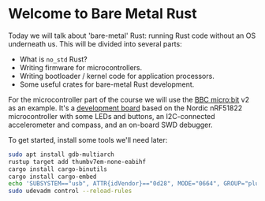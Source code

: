# Welcome to Bare Metal Rust

Today we will talk about 'bare-metal' Rust: running Rust code without an OS underneath us. This will
be divided into several parts:

 * What is `no_std` Rust?
 * Writing firmware for microcontrollers.
 * Writing bootloader / kernel code for application processors.
 * Some useful crates for bare-metal Rust development.

For the microcontroller part of the course we will use the [BBC micro:bit](https://microbit.org/) v2
as an example. It's a [development board](https://tech.microbit.org/hardware/) based on the Nordic
nRF51822 microcontroller with some LEDs and buttons, an I2C-connected accelerometer and compass, and
an on-board SWD debugger.

To get started, install some tools we'll need later:

```bash
sudo apt install gdb-multiarch
rustup target add thumbv7em-none-eabihf
cargo install cargo-binutils
cargo install cargo-embed
echo 'SUBSYSTEM=="usb", ATTR{idVendor}=="0d28", MODE="0664", GROUP="plugdev"' | sudo tee /etc/udev/rules.d/50-microbit.rules
sudo udevadm control --reload-rules
```
